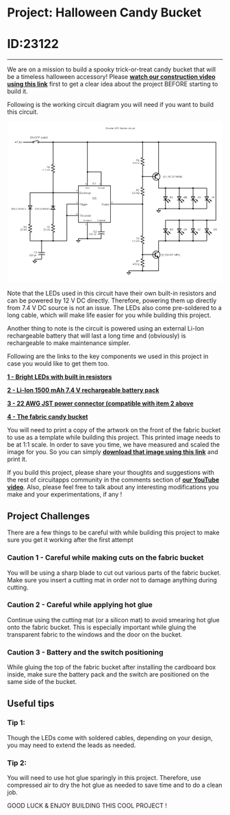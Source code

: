 # Project: Halloween Candy Bucket

# ID:23122
---
We are on a mission to build a spooky trick-or-treat candy bucket that will be a timeless halloween accessory! Please **[watch our construction video using this link][5]** first to get a clear idea about the project BEFORE starting to build it.

Following is the working circuit diagram you will need if you want to build this circuit.

![circuit diagram](./555_flasher_circuit.png)

Note that the LEDs used in this circuit have their own built-in resistors and can be powered by 12 V DC directly. Therefore, powering them up directly from 7.4 V DC source is not an issue. The LEDs also come pre-soldered to a long cable, which will make life easier for you while building this project.

Another thing to note is the circuit is powered using an external Li-Ion rechargeable battery that will last a long time and (obviously) is rechargeable to make maintenance simpler.

Following are the links to the key components we used in this project in case you would like to get them too.

**[1 - Bright LEDs with built in resistors][1]**

**[2 - Li-Ion 1500 mAh 7.4 V rechargeable battery pack][2]**

**[3 - 22 AWG JST power connector (compatible with item 2 above][3]**

**[4 - The fabric candy bucket][4]**

You will need to print a copy of the artwork on the front of the fabric bucket to use as a template while building this project. This printed image needs to be at 1:1 scale. In order to save you time, we have measured and scaled the image for you. So you can simply **[download that image using this link][6]** and print it.

If you build this project, please share your thoughts and suggestions with the rest of circuitapps community in the comments section of **[our YouTube video][5]**. Also, please feel free to talk about any interesting modifications you make and your experimentations, if any !

## Project Challenges
There are a few things to be careful with while building this project to make sure you get it working after the first attempt

### **Caution 1 - Careful while making cuts on the fabric bucket**

You will be using a sharp blade to cut out various parts of the fabric bucket. Make sure you insert a cutting mat in order not to damage anything during cutting.

### **Caution 2 - Careful while applying hot glue**

Continue using the cutting mat (or a silicon mat) to avoid smearing hot glue onto the fabric bucket. This is especially important while gluing the transparent fabric to the windows and the door on the bucket.

### **Caution 3 - Battery and the switch positioning**

While gluing the top of the fabric bucket after installing the cardboard box inside, make sure the battery pack and the switch are positioned on the same side of the bucket.

## Useful tips

### **Tip 1:**
Though the LEDs come with soldered cables, depending on your design, you may need to extend the leads as needed.

### **Tip 2:**
You will need to use hot glue sparingly in this project. Therefore, use compressed air to dry the hot glue as needed to save time and to do a clean job.

GOOD LUCK & ENJOY BUILDING THIS COOL PROJECT !

[1]: https://www.amazon.com/gp/product/B01NAHYUBD/ref=ppx_yo_dt_b_search_asin_title?ie=UTF8&th=1
[2]: https://www.amazon.com/gp/product/B07DNCK7V2/ref=ppx_yo_dt_b_search_asin_image?ie=UTF8&psc=1
[3]: https://www.amazon.com/gp/product/B06WGN56V2/ref=ppx_yo_dt_b_search_asin_image?ie=UTF8&psc=1
[4]: https://www.amazon.com/gp/product/B08BRJ3L1T/ref=ppx_yo_dt_b_search_asin_image?ie=UTF8&th=1
[5]: https://youtu.be/lHvzVke-1bM
[6]:./bucket_photo_print_to_letter_US_21p54cmx27p94cm.jpg
